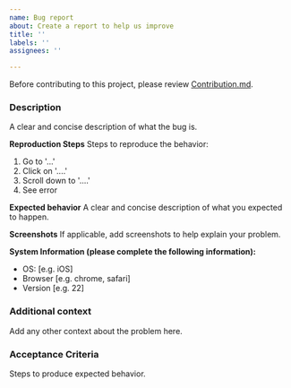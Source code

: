 ```yaml
---
name: Bug report
about: Create a report to help us improve
title: ''
labels: ''
assignees: ''

---
```


Before contributing to this project, please review [Contribution.md](https://github.com/nasa/edsc-geo/blob/master/CONTRIBUTING.md).

### Description
A clear and concise description of what the bug is.

**Reproduction Steps**
Steps to reproduce the behavior:
1. Go to '...'
2. Click on '....'
3. Scroll down to '....'
4. See error

**Expected behavior**
A clear and concise description of what you expected to happen.

**Screenshots**
If applicable, add screenshots to help explain your problem.

**System Information (please complete the following information):**
 - OS: [e.g. iOS]
 - Browser [e.g. chrome, safari]
 - Version [e.g. 22]

### Additional context
Add any other context about the problem here.

### Acceptance Criteria
Steps to produce expected behavior.
